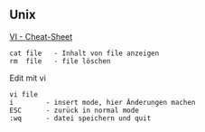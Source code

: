 ## Unix

[VI - Cheat-Sheet](http://www.atmos.albany.edu/daes/atmclasses/atm350/vi_cheat_sheet.pdf)

```
cat file   - Inhalt von file anzeigen
rm  file   - file löschen

```

Edit mit vi

```
vi file  
i        - insert mode, hier Änderungen machen
ESC      - zurück in normal mode
:wq      - datei speichern und quit

```